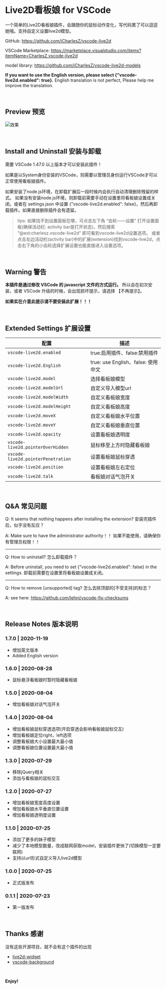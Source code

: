 # Live2D看板娘 for VSCode

一个简单的Live2D看板娘插件，会跟随你的鼠标动作变化，写代码累了可以逗逗她哦。支持自定义设置live2d模型。

GitHub: https://github.com/iCharlesZ/vscode-live2d

VSCode Marketplace: https://marketplace.visualstudio.com/items?itemName=CharlesZ.vscode-live2d

model library: https://github.com/iCharlesZ/vscode-live2d-models

**If you want to use the English version, please select {"vscode-live2d.enabled": true}.** English translation is not perfect, Please help me improve the translation.

<br />

## Preview 预览
![效果](./res/demo.gif)

<br />

## Install and Uninstall 安装与卸载

需要 VSCode 1.47.0 以上版本才可以安装此插件！

如果是以System身份安装的VSCode，则需要以管理员身份运行VSCode才可以正常使用看板娘插件。

如果安装了node.js环境，在卸载扩展后一段时候内会执行自动清理删除残留的样式。
如果没有安装node.js环境，则卸载前需要手动在设置里将看板娘设置成关闭。或者在 settings.json 中设置 {"vscode-live2d.enabled": false}，然后再卸载插件。如果直接删除插件会有遗留。

> tips: 如果找不到设置面板在哪，可点击左下角 “齿轮——设置” 打开设置面板(确保活动栏: activity bar是打开状态)，然后搜索 "@ext:charlesz.vscode-live2d" 即可看到vscode-live2d设置选项。
或者点击左边活动栏(activity bar)中的扩展(extension)找到vscode-live2d，点击右下角的小齿轮选择扩展设置也能直接进入设置选项。

<br />

## Warning 警告

**本插件是通过修改 VSCode 的 javascript 文件的方式运行。** 所以会在初次安装，或者 VSCode 升级的时候，会出现损坏提示，请选择 【不再提示】。

**如果实在介意此提示请不要安装此扩展！！！**

<br />

## Extended Settings 扩展设置

|配置 | 描述
|-----|------------
|`vscode-live2d.enabled`| true:启用插件、false:禁用插件
|`vscode-live2d.English`| true: use English、false: 使用中文
|`vscode-live2d.model`| 选择看板娘模型
|`vscode-live2d.modelUrl`| 自定义导入模型url
|`vscode-live2d.modelWidth`| 自定义看板娘宽度
|`vscode-live2d.modelHeight`| 自定义看板娘高度
|`vscode-live2d.moveX`| 自定义看板娘水平位置
|`vscode-live2d.moveY`| 自定义看板娘垂直位置
|`vscode-live2d.opacity`| 设置看板娘透明度
|`vscode-live2d.pointerOverHidden`| 鼠标移至上方时隐藏看板娘
|`vscode-live2d.pointerPenetration`| 设置看板娘鼠标穿透
|`vscode-live2d.position`| 设置看板娘左右定位
|`vscode-live2d.talk`| 看板娘对话气泡开关

<br />

## Q&A 常见问题


Q: It seems that nothing happens after installing the extension? 安装完插件后，似乎没有反应？

A: Make sure to have the administrator authority！！ 如果不能使用，请确保你有管理员权限！！

---

Q: How to uninstall? 怎么卸载插件？

A: Before uninstall, you need to set {"vscode-live2d.enabled": false} in the settings. 卸载前需要在设置里将看板娘设置成关闭。

---

Q: How to remove [unsupported] tag? 怎么去除顶部的[不受支持]的标志？

A: see here: https://github.com/lehni/vscode-fix-checksums


<br />

## Release Notes 版本说明

### 1.7.0 | 2020-11-19

- 增加英文版本
- Added English version

### 1.6.0 | 2020-08-28

- 鼠标悬浮看板娘时暂时隐藏看板娘

### 1.5.0 | 2020-08-04

- 增加看板娘对话气泡开关

### 1.4.0 | 2020-08-04

- 增加看板娘鼠标穿透选项(开启穿透会影响看板娘鼠标交互)
- 增加看板娘定位right，left选项
- 调整看板娘大小设置最大最小值
- 调整看板娘位置设置最大最小值

### 1.3.0 | 2020-07-29

- 移除jQuery相关
- 添加与看板娘的鼠标交互

### 1.2.0 | 2020-07-27

- 增加看板娘宽度高度设置
- 增加看板娘水平垂直位置设置
- 增加看板娘透明度设置

### 1.1.0 | 2020-07-25

- 添加了更多的妹子模型
- 减少了本地模型数量，改成联网获取model，安装插件更快了(切换模型一定要联网)
- 支持以url形式自定义导入live2d模型

### 1.0.0 | 2020-07-25

- 正式版发布

### 0.1.1 | 2020-07-23

- 第一版发布

<br />

## Thanks 感谢

没有这些开源项目，就不会有这个插件的出现

* [live2d-widget](https://github.com/stevenjoezhang/live2d-widget)
* [vscode-background](https://github.com/shalldie/vscode-background)

<br />

**Enjoy!**
